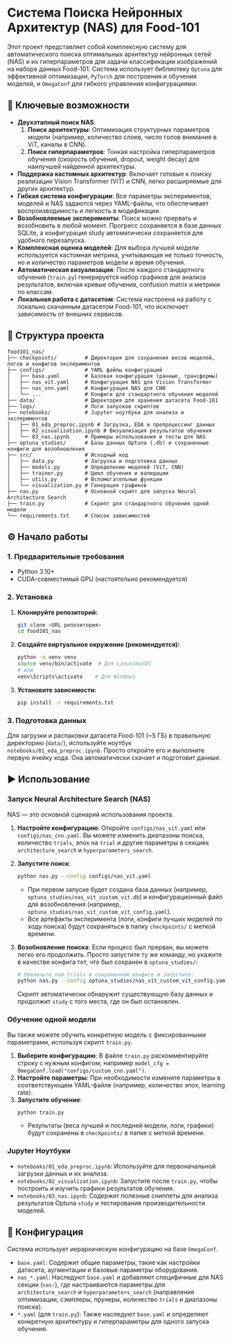 # Система Поиска Нейронных Архитектур (NAS) для Food-101

Этот проект представляет собой комплексную систему для автоматического поиска оптимальных архитектур нейронных сетей (NAS) и их гиперпараметров для задачи классификации изображений на наборе данных Food-101. Система использует библиотеку `Optuna` для эффективной оптимизации, `PyTorch` для построения и обучения моделей, и `OmegaConf` для гибкого управления конфигурациями.

## 🚀 Ключевые возможности

- **Двухэтапный поиск NAS**:
  1.  **Поиск архитектуры**: Оптимизация структурных параметров модели (например, количество слоев, число голов внимания в ViT, каналы в CNN).
  2.  **Поиск гиперпараметров**: Тонкая настройка гиперпараметров обучения (скорость обучения, dropout, weight decay) для наилучшей найденной архитектуры.
- **Поддержка кастомных архитектур**: Включает готовые к поиску реализации Vision Transformer (ViT) и CNN, легко расширяемые для других архитектур.
- **Гибкая система конфигурации**: Все параметры экспериментов, моделей и NAS задаются через YAML-файлы, что обеспечивает воспроизводимость и легкость в модификации.
- **Возобновляемые эксперименты**: Поиск можно прервать и возобновить в любой момент. Прогресс сохраняется в базе данных SQLite, а конфигурация study автоматически сохраняется для удобного перезапуска.
- **Комплексная оценка моделей**: Для выбора лучшей модели используется кастомная метрика, учитывающая не только точность, но и количество параметров модели и время обучения.
- **Автоматическая визуализация**: После каждого стандартного обучения (`train.py`) генерируется набор графиков для анализа результатов, включая кривые обучения, confusion matrix и метрики по классам.
- **Локальная работа с датасетом**: Система настроена на работу с локально скачанным датасетом Food-101, что исключает зависимость от внешних сервисов.

## 📁 Структура проекта

```
food101_nas/
├── checkpoints/         # Директория для сохранения весов моделей, логов и конфигов экспериментов
├── configs/             # YAML файлы конфигураций
│   ├── base.yaml        # Базовая конфигурация (данные, трансформы)
│   ├── nas_vit.yaml     # Конфигурация NAS для Vision Transformer
│   ├── nas_cnn.yaml     # Конфигурация NAS для CNN
│   └── ...              # Конфиги для стандартного обучения моделей
├── data/                # Директория для хранения датасета Food-101
├── logs/                # Логи запусков скриптов
├── notebooks/           # Jupyter ноутбуки для анализа и экспериментов
│   ├── 01_eda_preproc.ipynb # Загрузка, EDA и препроцессинг данных
│   ├── 02_visualization.ipynb # Визуализация результатов обучения
│   └── 03_nas.ipynb     # Примеры использования и тесты для NAS
├── optuna_studies/      # Базы данных Optuna (.db) и сохраненные конфиги для возобновления
├── src/                 # Исходный код
│   ├── data.py          # Загрузка и подготовка данных
│   ├── models.py        # Определение моделей (ViT, CNN)
│   ├── trainer.py       # Цикл обучения и валидации
│   ├── utils.py         # Вспомогательные функции
│   └── visualization.py # Генерация графиков
├── nas.py               # Основной скрипт для запуска Neural Architecture Search
├── train.py             # Скрипт для стандартного обучения одной модели
└── requirеments.txt     # Список зависимостей
```

## ⚙️ Начало работы

### 1. Предварительные требования

- Python 3.10+
- CUDA-совместимый GPU (настоятельно рекомендуется)

### 2. Установка

1.  **Клонируйте репозиторий:**
    ```bash
    git clone <URL репозитория>
    cd food101_nas
    ```

2.  **Создайте виртуальное окружение (рекомендуется):**
    ```bash
    python -m venv venv
    source venv/bin/activate  # Для Linux/macOS
    # или
    venv\Scripts\activate    # Для Windows
    ```

3.  **Установите зависимости:**
    ```bash
    pip install -r requirеments.txt
    ```

### 3. Подготовка данных

Для загрузки и распаковки датасета Food-101 (~5 ГБ) в правильную директорию (`data/`), используйте ноутбук `notebooks/01_eda_preproc.ipynb`. Просто откройте его и выполните первую ячейку кода. Она автоматически скачает и подготовит данные.

## ▶️ Использование

### Запуск Neural Architecture Search (NAS)

NAS — это основной сценарий использования проекта.

1.  **Настройте конфигурацию**: Откройте `configs/nas_vit.yaml` или `configs/nas_cnn.yaml`. Вы можете изменить диапазоны поиска, количество `trials`, эпох на `trial` и другие параметры в секциях `architecture_search` и `hyperparameters_search`.

2.  **Запустите поиск**:
    ```bash
    python nas.py --config configs/nas_vit.yaml
    ```
    - При первом запуске будет создана база данных (например, `optuna_studies/nas_vit_custom_vit.db`) и конфигурационный файл для возобновления (например, `optuna_studies/nas_vit_custom_vit_config.yaml`).
    - Все артефакты эксперимента (логи, конфиги лучших моделей по ходу поиска) будут сохраняться в папку `checkpoints/` с меткой времени.

3.  **Возобновление поиска**: Если процесс был прерван, вы можете легко его продолжить. Просто запустите ту же команду, но укажите в качестве конфига тот, что был сохранен в `optuna_studies/`:
    ```bash
    # Увеличьте num_trials в сохраненном конфиге и запустите:
    python nas.py --config optuna_studies/nas_vit_custom_vit_config.yaml
    ```
    Скрипт автоматически обнаружит существующую базу данных и продолжит `study` с того места, где он был остановлен.

### Обучение одной модели

Вы также можете обучить конкретную модель с фиксированными параметрами, используя скрипт `train.py`.

1.  **Выберите конфигурацию**: В файле `train.py` раскомментируйте строку с нужным конфигом, например `model_cfg = OmegaConf.load("configs/custom_cnn.yaml")`.
2.  **Настройте параметры**: При необходимости измените параметры в соответствующем YAML-файле (например, количество эпох, learning rate).
3.  **Запустите обучение**:
    ```bash
    python train.py
    ```
    - Результаты (веса лучшей и последней модели, логи, графики) будут сохранены в `checkpoints/` в папке с меткой времени.

### Jupyter Ноутбуки

- `notebooks/01_eda_preproc.ipynb`: Используйте для первоначальной загрузки данных и их анализа.
- `notebooks/02_visualization.ipynb`: Запустите после `train.py`, чтобы построить и изучить графики результатов обучения.
- `notebooks/03_nas.ipynb`: Содержит полезные сниппеты для анализа результатов Optuna `study` и тестирования производительности моделей.

## 🔧 Конфигурация

Система использует иерархическую конфигурацию на базе `OmegaConf`.

- `base.yaml`: Содержит общие параметры, такие как настройки датасета, аугментации и базовые параметры оборудования.
- `nas_*.yaml`: Наследуют `base.yaml` и добавляют специфичные для NAS секции (`nas:`), где настраиваются параметры для `architecture_search` и `hyperparameters_search` (направления оптимизации, сэмплеры, прунеры, количество `trials` и диапазоны поиска).
- `*.yaml` (для `train.py`): Также наследуют `base.yaml` и определяют конкретную архитектуру и гиперпараметры для одного запуска обучения.
